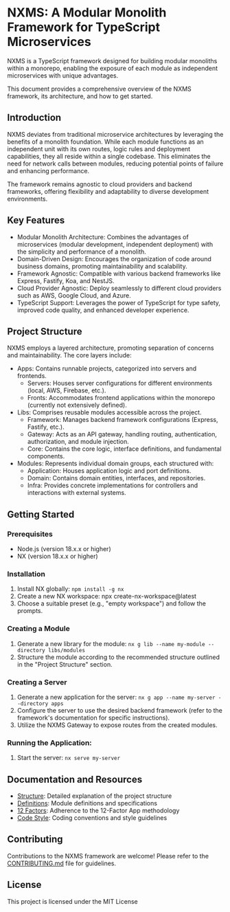 # NXMS: A Modular Monolith Framework for TypeScript Microservices

NXMS is a TypeScript framework designed for building modular monoliths within a monorepo, enabling the exposure of each module as independent microservices with unique advantages.

This document provides a comprehensive overview of the NXMS framework, its architecture, and how to get started.

## Introduction

NXMS deviates from traditional microservice architectures by leveraging the benefits of a monolith foundation. While each module functions as an independent unit with its own routes, logic rules and deployment capabilities, they all reside within a single codebase. This eliminates the need for network calls between modules, reducing potential points of failure and enhancing performance.

The framework remains agnostic to cloud providers and backend frameworks, offering flexibility and adaptability to diverse development environments.

## Key Features

- Modular Monolith Architecture: Combines the advantages of microservices (modular development, independent deployment) with the simplicity and performance of a monolith.
- Domain-Driven Design: Encourages the organization of code around business domains, promoting maintainability and scalability.
- Framework Agnostic: Compatible with various backend frameworks like Express, Fastify, Koa, and NestJS.
- Cloud Provider Agnostic: Deploy seamlessly to different cloud providers such as AWS, Google Cloud, and Azure.
- TypeScript Support: Leverages the power of TypeScript for type safety, improved code quality, and enhanced developer experience.

## Project Structure

NXMS employs a layered architecture, promoting separation of concerns and maintainability. The core layers include:

- Apps: Contains runnable projects, categorized into servers and frontends.
  - Servers: Houses server configurations for different environments (local, AWS, Firebase, etc.).
  - Fronts: Accommodates frontend applications within the monorepo (currently not extensively defined).
- Libs: Comprises reusable modules accessible across the project.
  - Framework: Manages backend framework configurations (Express, Fastify, etc.).
  - Gateway: Acts as an API gateway, handling routing, authentication, authorization, and module injection.
  - Core: Contains the core logic, interface definitions, and fundamental components.
- Modules: Represents individual domain groups, each structured with:
  - Application: Houses application logic and port definitions.
  - Domain: Contains domain entities, interfaces, and repositories.
  - Infra: Provides concrete implementations for controllers and interactions with external systems.

## Getting Started

### Prerequisites

- Node.js (version 18.x.x or higher)
- NX (version 18.x.x or higher)

### Installation

1. Install NX globally: ```npm install -g nx```
2. Create a new NX workspace: npx create-nx-workspace@latest
3. Choose a suitable preset (e.g., "empty workspace") and follow the prompts.

### Creating a Module

1. Generate a new library for the module: ```nx g lib --name my-module --directory libs/modules```
2. Structure the module according to the recommended structure outlined in the "Project Structure" section.

### Creating a Server

1. Generate a new application for the server: ```nx g app --name my-server --directory apps```
2. Configure the server to use the desired backend framework (refer to the framework's documentation for specific instructions).
3. Utilize the NXMS Gateway to expose routes from the created modules.

### Running the Application:

1. Start the server: ```nx serve my-server```

## Documentation and Resources

- [Structure](./docs/structure.md): Detailed explanation of the project structure
- [Definitions](./docs/definitions.md): Module definitions and specifications
- [12 Factors](./docs/12factors.md): Adherence to the 12-Factor App methodology
- [Code Style](./docs/codeStyle.md): Coding conventions and style guidelines

## Contributing

Contributions to the NXMS framework are welcome! Please refer to the [CONTRIBUTING.md](./docs/CONTRIBUTING.md) file for guidelines.

## License

This project is licensed under the MIT License
